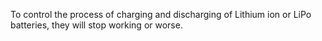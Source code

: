 To control the process of charging and discharging of Lithium ion or LiPo batteries, they will stop working or worse.
